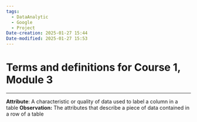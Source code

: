 ```yaml
---
tags:
  - DataAnalytic
  - Google
  - Project
Date-creation: 2025-01-27 15:44
Date-modified: 2025-01-27 15:53
---
```

# **Terms and definitions for Course 1, Module 3**
---
**Attribute**: A characteristic or quality of data used to label a column in a table
**Observation:** The attributes that describe a piece of data contained in a row of a table
